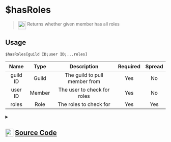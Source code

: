 # $hasRoles
> <img align="top" src="https://upload.wikimedia.org/wikipedia/commons/thumb/e/e4/Infobox_info_icon.svg/160px-Infobox_info_icon.svg.png?20150409153300" alt="image" width="25" height="auto"> Returns whether given member has all roles
## Usage
```
$hasRoles[guild ID;user ID;...roles]
```
| Name | Type | Description | Required | Spread
| :---: | :---: | :---: | :---: | :---: |
guild ID | Guild | The guild to pull member from | Yes | No
user ID | Member | The user to check for roles | Yes | No
roles | Role | The roles to check for | Yes | Yes
<details>
<summary>
    
## <img align="top" src="https://cdn4.iconfinder.com/data/icons/iconsimple-logotypes/512/github-512.png" alt="image" width="25" height="auto">  [Source Code](https://github.com/tryforge/ForgeScript-V2/blob/main/src/native/hasRoles.ts)
    
</summary>
    
```ts
import { PermissionsString } from "discord.js"
import { ArgType, NativeFunction, Return } from "../structures"

export default new NativeFunction({
    name: "$hasRoles",
    version: "1.1.0",
    description: "Returns whether given member has all roles",
    unwrap: true,
    brackets: true,
    args: [
        {
            name: "guild ID",
            description: "The guild to pull member from",
            rest: false,
            required: true,
            type: ArgType.Guild,
        },
        {
            name: "user ID",
            description: "The user to check for roles",
            rest: false,
            type: ArgType.Member,
            required: true,
            pointer: 0,
        },
        {
            name: "roles",
            description: "The roles to check for",
            rest: true,
            type: ArgType.Role,
            required: true,
            pointer: 0
        },
    ],
    execute(_, [, member, roles]) {
        return Return.success(member.roles.cache.hasAll(...roles.map(x => x.id)))
    },
})

```
    
</details>